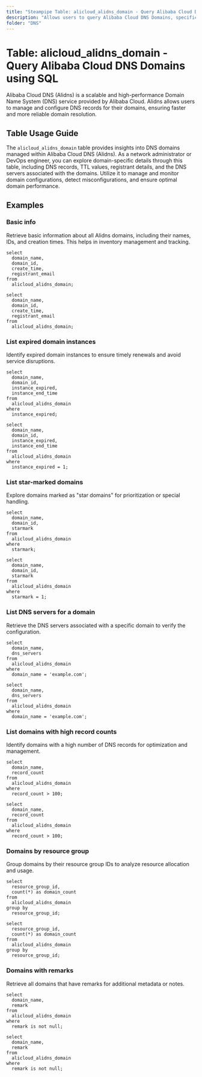 ```yaml
---
title: "Steampipe Table: alicloud_alidns_domain - Query Alibaba Cloud DNS Domains using SQL"
description: "Allows users to query Alibaba Cloud DNS Domains, specifically to retrieve information about the domains such as their DNS records, TTL, registrant details, and more."
folder: "DNS"
---
```


# Table: alicloud_alidns_domain - Query Alibaba Cloud DNS Domains using SQL

Alibaba Cloud DNS (Alidns) is a scalable and high-performance Domain Name System (DNS) service provided by Alibaba Cloud. Alidns allows users to manage and configure DNS records for their domains, ensuring faster and more reliable domain resolution.

## Table Usage Guide

The `alicloud_alidns_domain` table provides insights into DNS domains managed within Alibaba Cloud DNS (Alidns). As a network administrator or DevOps engineer, you can explore domain-specific details through this table, including DNS records, TTL values, registrant details, and the DNS servers associated with the domains. Utilize it to manage and monitor domain configurations, detect misconfigurations, and ensure optimal domain performance.

## Examples

### Basic info
Retrieve basic information about all Alidns domains, including their names, IDs, and creation times. This helps in inventory management and tracking.

```sql+postgres
select
  domain_name,
  domain_id,
  create_time,
  registrant_email
from
  alicloud_alidns_domain;
```

```sql+sqlite
select
  domain_name,
  domain_id,
  create_time,
  registrant_email
from
  alicloud_alidns_domain;
```

### List expired domain instances
Identify expired domain instances to ensure timely renewals and avoid service disruptions.

```sql+postgres
select
  domain_name,
  domain_id,
  instance_expired,
  instance_end_time
from
  alicloud_alidns_domain
where
  instance_expired;
```

```sql+sqlite
select
  domain_name,
  domain_id,
  instance_expired,
  instance_end_time
from
  alicloud_alidns_domain
where
  instance_expired = 1;
```

### List star-marked domains
Explore domains marked as "star domains" for prioritization or special handling.

```sql+postgres
select
  domain_name,
  domain_id,
  starmark
from
  alicloud_alidns_domain
where
  starmark;
```

```sql+sqlite
select
  domain_name,
  domain_id,
  starmark
from
  alicloud_alidns_domain
where
  starmark = 1;
```

### List DNS servers for a domain
Retrieve the DNS servers associated with a specific domain to verify the configuration.

```sql+postgres
select
  domain_name,
  dns_servers
from
  alicloud_alidns_domain
where
  domain_name = 'example.com';
```

```sql+sqlite
select
  domain_name,
  dns_servers
from
  alicloud_alidns_domain
where
  domain_name = 'example.com';
```

### List domains with high record counts
Identify domains with a high number of DNS records for optimization and management.

```sql+postgres
select
  domain_name,
  record_count
from
  alicloud_alidns_domain
where
  record_count > 100;
```

```sql+sqlite
select
  domain_name,
  record_count
from
  alicloud_alidns_domain
where
  record_count > 100;
```

### Domains by resource group
Group domains by their resource group IDs to analyze resource allocation and usage.

```sql+postgres
select
  resource_group_id,
  count(*) as domain_count
from
  alicloud_alidns_domain
group by
  resource_group_id;
```

```sql+sqlite
select
  resource_group_id,
  count(*) as domain_count
from
  alicloud_alidns_domain
group by
  resource_group_id;
```

### Domains with remarks
Retrieve all domains that have remarks for additional metadata or notes.

```sql+postgres
select
  domain_name,
  remark
from
  alicloud_alidns_domain
where
  remark is not null;
```

```sql+sqlite
select
  domain_name,
  remark
from
  alicloud_alidns_domain
where
  remark is not null;
```